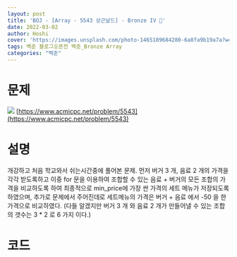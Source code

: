```yaml
---
layout: post
title: 'BOJ - [Array - 5543 상근날드] - Bronze IV 🥉'
date: 2022-03-02
author: Hoshi
cover: 'https://images.unsplash.com/photo-1465189684280-6a8fa9b19a7a?w=1600&q=900'
tags: 백준 블로그오픈전 백준_Bronze Array
categories: "백준"
---
```

# 문제
![]({{site.url}}/assets/img/posts_img/5543.png)
[https://www.acmicpc.net/problem/5543](https://www.acmicpc.net/problem/5543)

# 설명
개강하고 처음 학교와서 쉬는시간중에 풀어본 문제.
먼저 버거 3 개, 음료 2 개의 가격을 각각 받도록하고 이중 for 문을 이용하여 조합할 수 있는 음료 + 버거의 모든 조합의 가격을 비교하도록 하여 최종적으로 min_price에 가장 싼 가격의 세트 메뉴가 저장되도록 하였으며, 추가로 문제에서 주어진데로 세트메뉴의 가격은 버거 + 음료 에서 -50 을 한 가격으로 비교하였다. (다들 알겠지만 버거 3 개 와 음료 2 개가 만들어낼 수 있는 조합의 갯수는 3 * 2 로 6 가지 이다.)

# 코드

```c

```
